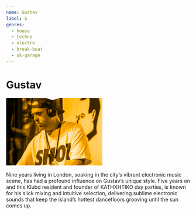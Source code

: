 ```yaml
---
name: Gustav
label: G
genres:
  - house
  - techno
  - electro
  - break-beat
  - uk-garage
---
```


# Gustav

![](./assets/images/sample.png)

Nine years living in London, soaking in the city’s vibrant electronic music scene, has had a profound influence on Gustav’s unique style. Five years on and this Klubd resident and founder of KATHXHTIKO day parties, is known for his slick mixing and intuitive selection, delivering sublime electronic sounds that keep the island’s hottest dancefloors grooving until the sun comes up.
